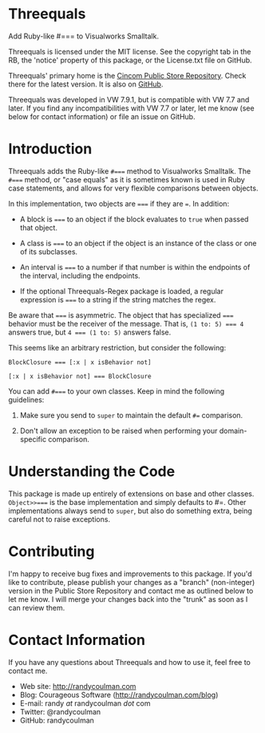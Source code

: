 # Threequals

Add Ruby-like #=== to Visualworks Smalltalk.

Threequals is licensed under the MIT license.  See the copyright tab
in the RB, the 'notice' property of this package, or the License.txt
file on GitHub.

Threequals' primary home is the
[Cincom Public Store Repository](http://www.cincomsmalltalk.com/CincomSmalltalkWiki/Public+Store+Repository).
Check there for the latest version.  It is also on
[GitHub](https://github.com/randycoulman/Threequals).

Threequals was developed in VW 7.9.1, but is compatible with VW 7.7
and later.  If you find any incompatibilities with VW 7.7 or later,
let me know (see below for contact information) or file an issue on
GitHub.

# Introduction

Threequals adds the Ruby-like `#===` method to Visualworks Smalltalk.
The `#===` method, or "case equals" as it is sometimes known is used
in Ruby case statements, and allows for very flexible comparisons
between objects.

In this implementation, two objects are `===` if they are `=`.  In
addition:

* A block is `===` to an object if the block evaluates to `true` when
  passed that object.

* A class is `===` to an object if the object is an instance of the
  class or one of its subclasses.

* An interval is `===` to a number if that number is within the
  endpoints of the interval, including the endpoints.

* If the optional Threequals-Regex package is loaded, a regular
  expression is `===` to a string if the string matches the regex.

Be aware that `===` is asymmetric.  The object that has specialized `===` behavior
must be the receiver of the message.  That is, `(1 to: 5) === 4`
answers true, but `4 === (1 to: 5)` answers false.

This seems like an arbitrary restriction, but consider the following:

```
BlockClosure === [:x | x isBehavior not]

[:x | x isBehavior not] === BlockClosure
```

You can add `#===` to your own classes.  Keep in mind the following
guidelines:

1. Make sure you send to `super` to maintain the default `#=`
comparison.

2. Don't allow an exception to be raised when performing your
   domain-specific comparison.

# Understanding the Code

This package is made up entirely of extensions on base and other
classes.  `Object>>===` is the base implementation and simply defaults
to #=.  Other implementations always send to `super`, but also do
something extra, being careful not to raise exceptions.

# Contributing

I'm happy to receive bug fixes and improvements to this package.  If
you'd like to contribute, please publish your changes as a "branch"
(non-integer) version in the Public Store Repository and contact me as
outlined below to let me know.  I will merge your changes back into
the "trunk" as soon as I can review them.

# Contact Information

If you have any questions about Threequals and how to use it, feel
free to contact me.

* Web site: http://randycoulman.com
* Blog: Courageous Software (http://randycoulman.com/blog)
* E-mail: randy _at_ randycoulman _dot_ com
* Twitter: @randycoulman
* GitHub: randycoulman
